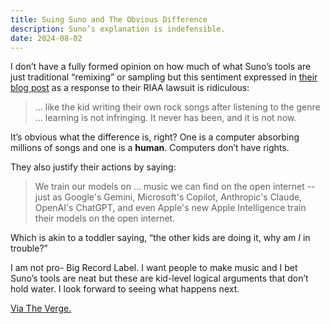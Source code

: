 ```yaml
---
title: Suing Suno and The Obvious Difference
description: Suno’s explanation is indefensible.
date: 2024-08-02
--- 
```


I don’t have a fully formed opinion on how much of what Suno’s tools are just traditional “remixing” or sampling but this sentiment expressed in [their blog post](https://suno.com/blog/future-of-music) as a response to their RIAA lawsuit is ridiculous:

> … like the kid writing their own rock songs after listening to the genre … learning is not infringing. It never has been, and it is not now.

It’s obvious what the difference is, right? One is a computer absorbing millions of songs and one is a **human**. Computers don’t have rights.

They also justify their actions by saying:

> We train our models on … music we can find on the open internet -- just as Google's Gemini, Microsoft's Copilot, Anthropic's Claude, OpenAI's ChatGPT, and even Apple's new Apple Intelligence train their models on the open internet.

Which is akin to a toddler saying, “the other kids are doing it, why am _I_ in trouble?”

I am not pro- Big Record Label. I want people to make music and I bet Suno’s tools are neat but these are kid-level logical arguments that don’t hold water. I look forward to seeing what happens next.


[Via The Verge.](https://www.theverge.com/2024/8/2/24211842/ai-music-riaa-copyright-lawsuit-suno-udio-fair-use)
